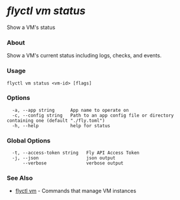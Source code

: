 # _flyctl vm status_

Show a VM's status

### About

Show a VM's current status including logs, checks, and events.

### Usage
~~~
flyctl vm status <vm-id> [flags]
~~~

### Options

~~~
  -a, --app string      App name to operate on
  -c, --config string   Path to an app config file or directory containing one (default "./fly.toml")
  -h, --help            help for status
~~~

### Global Options

~~~
  -t, --access-token string   Fly API Access Token
  -j, --json                  json output
      --verbose               verbose output
~~~

### See Also

* [flyctl vm](/docs/flyctl/vm/)	 - Commands that manage VM instances

